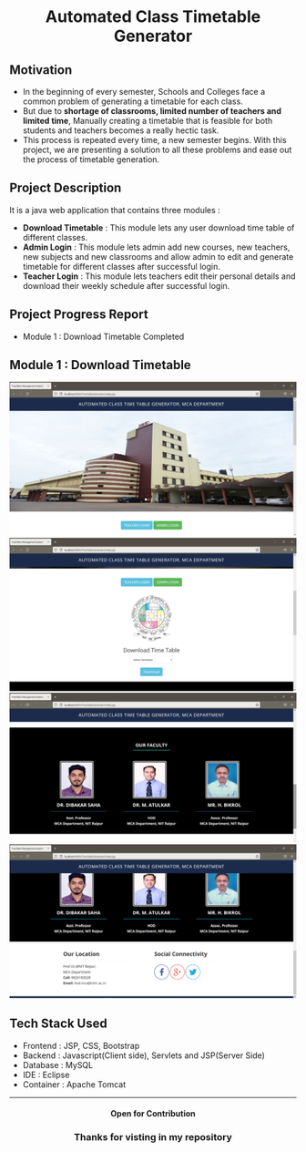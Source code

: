 <h1 align = "center">Automated Class Timetable Generator</h1>

## Motivation
- In the beginning of every semester, Schools and Colleges face a common problem of generating a timetable for each class.
- But due to <b>shortage of classrooms, limited number of teachers and limited time</b>, Manually creating a timetable that is feasible for both students
  and teachers becomes a really hectic task.
- This process is repeated every time, a new semester begins. With this project, we are presenting a solution to all these problems and ease out the 
  process of timetable generation.

## Project Description
It is a java web application that contains three modules :
- <b>Download Timetable</b> : This module lets any user download time table of different classes.
- <b>Admin Login</b> : This module lets admin add new courses, new teachers, new subjects and new classrooms and 
    allow admin to edit and generate timetable for different classes after successful login.
- <b>Teacher Login</b> : This module lets teachers edit their personal details and download their weekly schedule after successful login.

## Project Progress Report
- Module 1 : Download Timetable Completed

## Module 1 : Download Timetable
<img src = "Project Preview/M11.png" alt="home page - images slider"><br>
<img src = "Project Preview/M12.png" alt="home page - login and download section"><br>
<img src = "Project Preview/M13.png" alt="home page - faculty details"><br>
<img src = "Project Preview/M14.png" alt="home page - contact section"><br>

## Tech Stack Used
- Frontend : JSP, CSS, Bootstrap
- Backend : Javascript(Client side), Servlets and JSP(Server Side)
- Database : MySQL
- IDE : Eclipse
- Container : Apache Tomcat

<hr/>
<h4 align="center"> Open for Contribution </h4>
<h3 align="center">Thanks for visting in my repository </h3>
